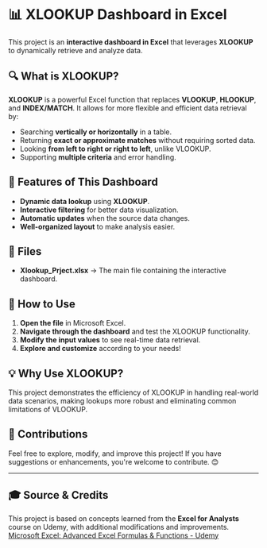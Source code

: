 # 📊 XLOOKUP Dashboard in Excel  

This project is an **interactive dashboard in Excel** that leverages **XLOOKUP** to dynamically retrieve and analyze data.  

## 🔍 What is XLOOKUP?  
**XLOOKUP** is a powerful Excel function that replaces **VLOOKUP**, **HLOOKUP**, and **INDEX/MATCH**. It allows for more flexible and efficient data retrieval by:  
- Searching **vertically or horizontally** in a table.  
- Returning **exact or approximate matches** without requiring sorted data.  
- Looking **from left to right or right to left**, unlike VLOOKUP.  
- Supporting **multiple criteria** and error handling.  

## 📌 Features of This Dashboard  
- **Dynamic data lookup** using **XLOOKUP**.  
- **Interactive filtering** for better data visualization.  
- **Automatic updates** when the source data changes.  
- **Well-organized layout** to make analysis easier.  

## 📂 Files  
- **Xlookup_Prject.xlsx** → The main file containing the interactive dashboard.  

## 🚀 How to Use  
1. **Open the file** in Microsoft Excel.  
2. **Navigate through the dashboard** and test the XLOOKUP functionality.  
3. **Modify the input values** to see real-time data retrieval.  
4. **Explore and customize** according to your needs!  

## 💡 Why Use XLOOKUP?  
This project demonstrates the efficiency of XLOOKUP in handling real-world data scenarios, making lookups more robust and eliminating common limitations of VLOOKUP.  

## 🤝 Contributions  
Feel free to explore, modify, and improve this project! If you have suggestions or enhancements, you're welcome to contribute. 😊  

---  
## 🎓 Source & Credits  
This project is based on concepts learned from the **Excel for Analysts** course on Udemy, with additional modifications and improvements.  
[Microsoft Excel: Advanced Excel Formulas & Functions - Udemy](https://www.udemy.com/course/excel-for-analysts/)
 


